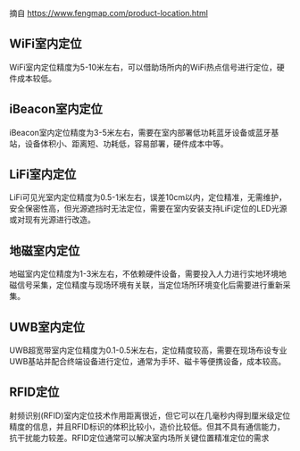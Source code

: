 摘自 https://www.fengmap.com/product-location.html

## WiFi室内定位
WiFi室内定位精度为5-10米左右，可以借助场所内的WiFi热点信号进行定位，硬件成本较低。

## iBeacon室内定位
iBeacon室内定位精度为3-5米左右，需要在室内部署低功耗蓝牙设备或蓝牙基站，设备体积小、距离短、功耗低，容易部署，硬件成本中等。

## LiFi室内定位
LiFi可见光室内定位精度为0.5-1米左右，误差10cm以内，定位精准，无需维护，安全保密性高，但光源遮挡时无法定位，需要在室内安装支持LiFi定位的LED光源或对现有光源进行改造。

## 地磁室内定位
地磁室内定位精度为1-3米左右，不依赖硬件设备，需要投入人力进行实地环境地磁信号采集，定位精度与现场环境有关联，当定位场所环境变化后需要进行重新采集。

## UWB室内定位
UWB超宽带室内定位精度为0.1-0.5米左右，定位精度较高，需要在现场布设专业UWB基站并配合终端设备进行定位，通常为手环、磁卡等便携设备，成本较高。

## RFID定位
射频识别(RFID)室内定位技术作用距离很近，但它可以在几毫秒内得到厘米级定位精度的信息，并且RFID标识的体积比较小，造价比较低。但其不具有通信能力，抗干扰能力较差。RFID定位通常可以解决室内场所关键位置精准定位的需求
